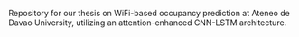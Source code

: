 Repository for our thesis on WiFi-based occupancy prediction at Ateneo de Davao University, utilizing an attention-enhanced CNN-LSTM architecture.
